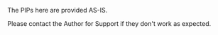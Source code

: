 The PIPs here are provided AS-IS.

Please contact the Author for Support if they don't work as expected.
